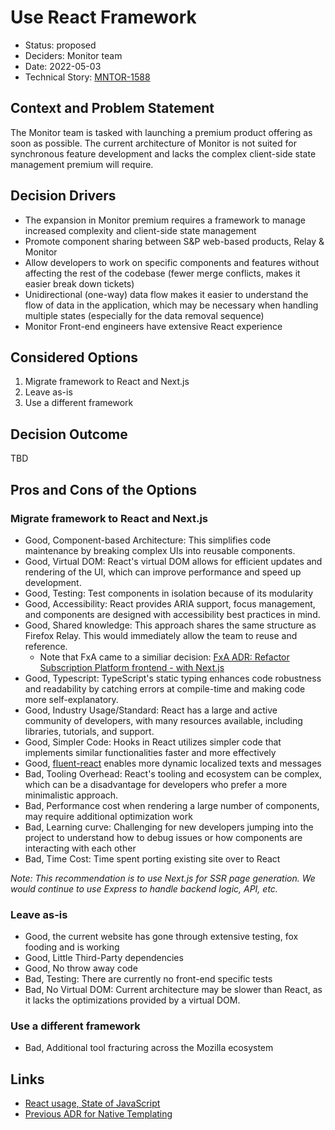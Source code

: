 # Use React Framework

* Status: proposed
* Deciders: Monitor team
* Date: 2022-05-03
* Technical Story: [MNTOR-1588](https://mozilla-hub.atlassian.net/browse/MNTOR-1588)

## Context and Problem Statement

The Monitor team is tasked with launching a premium product offering as soon as possible. The current architecture of Monitor is not suited for synchronous feature development and lacks the complex client-side state management premium will require. 


## Decision Drivers <!-- optional -->

* The expansion in Monitor premium requires a framework to manage increased complexity and client-side state management
* Promote component sharing between S&P web-based products, Relay & Monitor
* Allow developers to work on specific components and features without affecting the rest of the codebase (fewer merge conflicts, makes it easier break down tickets)
* Unidirectional (one-way) data flow makes it easier to understand the flow of data in the application, which may be necessary when handling multiple states (especially for the data removal sequence)
* Monitor Front-end engineers have extensive React experience

## Considered Options

1. Migrate framework to React and Next.js
1. Leave as-is 
1. Use a different framework

## Decision Outcome

TBD

## Pros and Cons of the Options <!-- optional -->

### Migrate framework to React and Next.js

* Good, Component-based Architecture: This simplifies code maintenance by breaking complex UIs into reusable components.
* Good, Virtual DOM: React's virtual DOM allows for efficient updates and rendering of the UI, which can improve performance and speed up development.
* Good, Testing: Test components in isolation because of its modularity
* Good, Accessibility: React provides ARIA support, focus management, and components are designed with accessibility best practices in mind.
* Good, Shared knowledge: This approach shares the same structure as Firefox Relay. This would immediately allow the team to reuse and reference.
	* Note that FxA came to a similiar decision: [FxA ADR: Refactor Subscription Platform frontend - with Next.js](https://github.com/mozilla/fxa/blob/main/docs/adr/0035-refactor-payments-frontend-with-nextjs.md) 
* Good, Typescript: TypeScript's static typing enhances code robustness and readability by catching errors at compile-time and making code more self-explanatory.
* Good, Industry Usage/Standard: React has a large and active community of developers, with many resources available, including libraries, tutorials, and support.
* Good, Simpler Code: Hooks in React utilizes simpler code that implements similar functionalities faster and more effectively
* Good, [fluent-react](https://github.com/projectfluent/fluent.js/tree/main/fluent-react) enables more dynamic localized texts and messages
* Bad, Tooling Overhead: React's tooling and ecosystem can be complex, which can be a disadvantage for developers who prefer a more minimalistic approach.
* Bad, Performance cost when rendering a large number of components, may require additional optimization work
* Bad, Learning curve: Challenging for new developers jumping into the project to understand how to debug issues or how components are interacting with each other
* Bad, Time Cost: Time spent porting existing site over to React

*Note: This recommendation is to use Next.js for SSR page generation. We would continue to use Express to handle backend logic, API, etc.*


### Leave as-is

* Good, the current website has gone through extensive testing, fox fooding and is working
* Good, Little Third-Party dependencies
* Good, No throw away code
* Bad, Testing: There are currently no front-end specific tests
* Bad, No Virtual DOM: Current architecture may be slower than React, as it lacks the optimizations provided by a virtual DOM.

### Use a different framework

* Bad, Additional tool fracturing across the Mozilla ecosystem

## Links <!-- optional -->

* [React usage, State of JavaScript](https://2022.stateofjs.com/en-US/libraries/front-end-frameworks/)
* [Previous ADR for Native Templating](https://github.com/mozilla/blurts-server/blob/main/docs/adr/0001-native-templating.md)